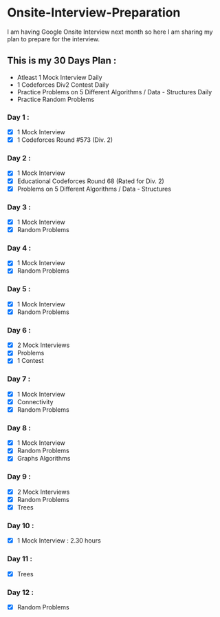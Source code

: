 # Onsite-Interview-Preparation
I am having Google Onsite Interview next month so here I am sharing my plan to prepare for the interview.

## This is my 30 Days Plan :
- Atleast 1 Mock Interview Daily
- 1 Codeforces Div2 Contest Daily
- Practice Problems on 5 Different Algorithms / Data - Structures Daily 
- Practice Random Problems

### Day 1 :
- [x] 1 Mock Interview 
- [x] 1 Codeforces Round #573 (Div. 2) 

### Day 2 :
- [x] 1 Mock Interview
- [x] Educational Codeforces Round 68 (Rated for Div. 2) 
- [x] Problems on 5 Different Algorithms / Data - Structures

### Day 3 :
- [x] 1 Mock Interview
- [x] Random Problems

### Day 4 :
- [x] 1 Mock Interview
- [x] Random Problems

### Day 5 :
- [x] 1 Mock Interview
- [x] Random Problems 

### Day 6 :
- [x] 2 Mock Interviews
- [x] Problems
- [x] 1 Contest

### Day 7 :
- [x] 1 Mock Interview
- [x] Connectivity
- [x] Random Problems

### Day 8 : 
- [x] 1 Mock Interview
- [x] Random Problems
- [x] Graphs Algorithms

### Day 9 :
- [x] 2 Mock Interviews
- [x] Random Problems
- [x] Trees

### Day 10 :
- [x] 1 Mock Interview : 2.30 hours

### Day 11 :
- [x] Trees

### Day 12 :
- [x] Random Problems 

